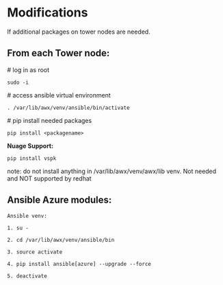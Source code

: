 # Modifications

If additional packages on tower nodes are needed.

## **From each Tower node:**

\# log in as root

`sudo -i`

\# access ansible virtual environment

`. /var/lib/awx/venv/ansible/bin/activate`

\# pip install needed packages

`pip install <packagename>`

**Nuage Support:**

`pip install vspk`

note: do not install anything in /var/lib/awx/venv/awx/lib venv. Not needed and NOT supported by redhat

## Ansible Azure modules:

`Ansible venv:`

`1. su -`

`2. cd /var/lib/awx/venv/ansible/bin`

`3. source activate`

`4. pip install ansible[azure] --upgrade --force`

`5. deactivate`

